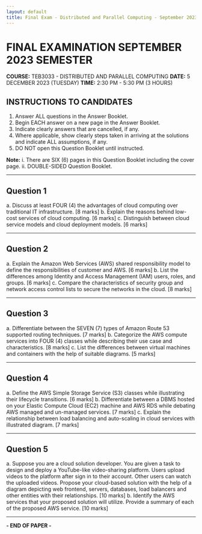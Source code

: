 ```yaml
---
layout: default
title: Final Exam - Distributed and Parallel Computing - September 2023
---
```


# FINAL EXAMINATION SEPTEMBER 2023 SEMESTER

**COURSE:** TEB3033 - DISTRIBUTED AND PARALLEL COMPUTING
**DATE:** 5 DECEMBER 2023 (TUESDAY)
**TIME:** 2:30 PM - 5:30 PM (3 HOURS)

## INSTRUCTIONS TO CANDIDATES

1.  Answer ALL questions in the Answer Booklet.
2.  Begin EACH answer on a new page in the Answer Booklet.
3.  Indicate clearly answers that are cancelled, if any.
4.  Where applicable, show clearly steps taken in arriving at the solutions and indicate ALL assumptions, if any.
5.  DO NOT open this Question Booklet until instructed.

**Note:**
i. There are SIX (6) pages in this Question Booklet including the cover page.
ii. DOUBLE-SIDED Question Booklet.

---

## Question 1

a. Discuss at least FOUR (4) the advantages of cloud computing over traditional IT infrastructure. [8 marks]
b. Explain the reasons behind low-cost services of cloud computing. [6 marks]
c. Distinguish between cloud service models and cloud deployment models. [6 marks]

---

## Question 2

a. Explain the Amazon Web Services (AWS) shared responsibility model to define the responsibilities of customer and AWS. [6 marks]
b. List the differences among Identity and Access Management (IAM) users, roles, and groups. [6 marks]
c. Compare the characteristics of security group and network access control lists to secure the networks in the cloud. [8 marks]

---

## Question 3

a. Differentiate between the SEVEN (7) types of Amazon Route 53 supported routing techniques. [7 marks]
b. Categorize the AWS compute services into FOUR (4) classes while describing their use case and characteristics. [8 marks]
c. List the differences between virtual machines and containers with the help of suitable diagrams. [5 marks]

---

## Question 4

a. Define the AWS Simple Storage Service (S3) classes while illustrating their lifecycle transitions. [6 marks]
b. Differentiate between a DBMS hosted on your Elastic Compute Cloud (EC2) machine and AWS RDS while debating AWS managed and un-managed services. [7 marks]
c. Explain the relationship between load balancing and auto-scaling in cloud services with illustrated diagram. [7 marks]

---

## Question 5

a. Suppose you are a cloud solution developer. You are given a task to design and deploy a YouTube-like video-sharing platform. Users upload videos to the platform after sign in to their account. Other users can watch the uploaded videos. Propose your cloud-based solution with the help of a diagram depicting web frontend, servers, databases, load balancers and other entities with their relationships. [10 marks]
b. Identify the AWS services that your proposed solution will utilize. Provide a summary of each of the proposed AWS service. [10 marks]

---

**- END OF PAPER -**
